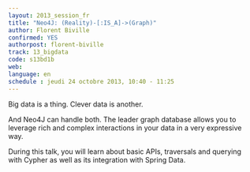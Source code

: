 ```yaml
---
layout: 2013_session_fr
title: "Neo4J: (Reality)-[:IS_A]->(Graph)"
author: Florent Biville
confirmed: YES
authorpost: florent-biville
track: 13_bigdata
code: s13bd1b
web: 
language: en
schedule : jeudi 24 octobre 2013, 10:40 - 11:25
---
```


Big data is a thing.
Clever data is another.

And Neo4J can handle both. The leader graph database allows you to leverage rich and complex interactions in your data in a very expressive way.

During this talk, you will learn about basic APIs, traversals and querying with Cypher as well as its integration with Spring Data.
